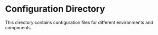 # Configuration Directory

This directory contains configuration files for different environments and components.

